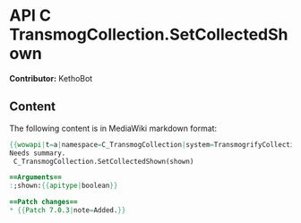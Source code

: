 # API C TransmogCollection.SetCollectedShown

**Contributor:** KethoBot

## Content

The following content is in MediaWiki markdown format:

```mediawiki
{{wowapi|t=a|namespace=C_TransmogCollection|system=TransmogrifyCollection}}
Needs summary.
 C_TransmogCollection.SetCollectedShown(shown)

==Arguments==
:;shown:{{apitype|boolean}}

==Patch changes==
* {{Patch 7.0.3|note=Added.}}
```